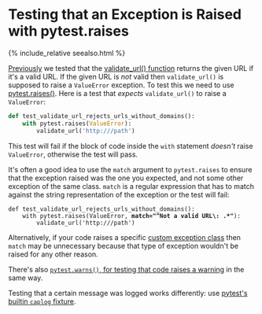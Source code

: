 Testing that an Exception is Raised with pytest.raises
======================================================

{% include_relative seealso.html %}

[Previously](/posts/writing-tests) we tested that the
[validate_url() function](https://github.com/hypothesis/h/blob/8d11e918005581f35f97268e9470eb3c34a6b416/h/accounts/util.py#L9)
returns the given URL if it's a valid URL. If the given URL is _not_ valid then
`validate_url()` is supposed to raise a `ValueError` exception.
To test this we need to use [pytest.raises()](https://docs.pytest.org/en/latest/reference.html#pytest.raises).
Here is a test that _expects_ `validate_url()` to raise a `ValueError`:

```python
def test_validate_url_rejects_urls_without_domains():
    with pytest.raises(ValueError):
        validate_url('http:///path')
```

This test will fail if the block of code inside the `with` statement _doesn't_
raise `ValueError`, otherwise the test will pass.

It's often a good idea to use the `match` argument to `pytest.raises` to
ensure that the exception raised was the one you expected, and not some other
exception of the same class. `match` is a regular expression that has to match
against the string representation of the exception or the test will fail:

<pre><code>def test_validate_url_rejects_urls_without_domains():
    with pytest.raises(ValueError, <strong>match="^Not a valid URL\: .*"</strong>):
        validate_url('http:///path')</code></pre>

Alternatively, if your code raises a specific [custom exception class](../../_posts/2019-06-20-python-custom-exception-classes.md)
then `match` may be unnecessary because that type of exception wouldn't be
raised for any other reason.

There's also [`pytest.warns()`, for testing that code raises a warning](https://docs.pytest.org/en/latest/reference.html#pytest.warns)
in the same way.

Testing that a certain message was logged works differently: use [pytest's builtin `caplog` fixture](https://docs.pytest.org/en/latest/logging.html#caplog-fixture).
